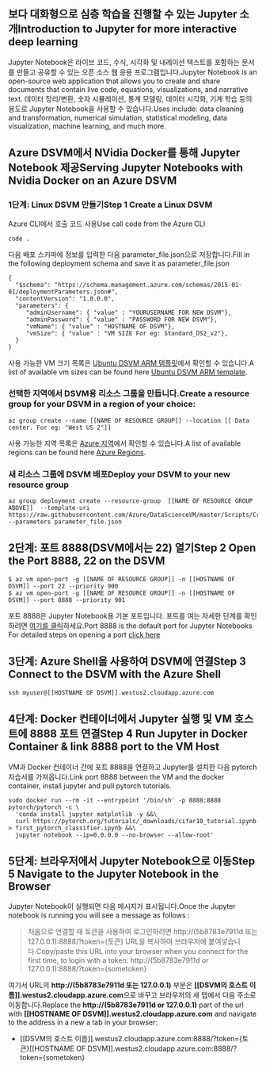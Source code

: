 ## <a name="introduction-to-jupyter-for-more-interactive-deep-learning"></a><span data-ttu-id="60a3e-101">보다 대화형으로 심층 학습을 진행할 수 있는 Jupyter 소개</span><span class="sxs-lookup"><span data-stu-id="60a3e-101">Introduction to Jupyter for more interactive deep learning</span></span> 

<span data-ttu-id="60a3e-102">Jupyter Notebook은 라이브 코드, 수식, 시각화 및 내레이션 텍스트를 포함하는 문서를 만들고 공유할 수 있는 오픈 소스 웹 응용 프로그램입니다.</span><span class="sxs-lookup"><span data-stu-id="60a3e-102">Jupyter Notebook is an open-source web application that allows you to create and share documents that contain live code, equations, visualizations, and narrative text.</span></span> <span data-ttu-id="60a3e-103">데이터 정리/변환, 숫자 시뮬레이션, 통계 모델링, 데이터 시각화, 기계 학습 등의 용도로 Jupyter Notebook을 사용할 수 있습니다.</span><span class="sxs-lookup"><span data-stu-id="60a3e-103">Uses include: data cleaning and transformation, numerical simulation, statistical modeling, data visualization, machine learning, and much more.</span></span>

## <a name="serving-jupyter-notebooks-with-nvidia-docker-on-an-azure-dsvm"></a><span data-ttu-id="60a3e-104">Azure DSVM에서 NVidia Docker를 통해 Jupyter Notebook 제공</span><span class="sxs-lookup"><span data-stu-id="60a3e-104">Serving Jupyter Notebooks with Nvidia Docker on an Azure DSVM</span></span>

### <a name="step-1-create-a-linux-dsvm"></a><span data-ttu-id="60a3e-105">1단계: Linux DSVM 만들기</span><span class="sxs-lookup"><span data-stu-id="60a3e-105">Step 1 Create a Linux DSVM</span></span>

<span data-ttu-id="60a3e-106">Azure CLI에서 호출 코드 사용</span><span class="sxs-lookup"><span data-stu-id="60a3e-106">Use call code from the Azure CLI</span></span>

```
code .
```

<span data-ttu-id="60a3e-107">다음 배포 스키마에 정보를 입력한 다음 parameter_file.json으로 저장합니다.</span><span class="sxs-lookup"><span data-stu-id="60a3e-107">Fill in the following deployment schema and save it as parameter_file.json</span></span>

``` 
{ 
  "$schema": "https://schema.management.azure.com/schemas/2015-01-01/deploymentParameters.json#",
  "contentVersion": "1.0.0.0",
  "parameters": {
     "adminUsername": { "value" : "YOURUSERNAME FOR NEW DSVM"},
     "adminPassword": { "value" : "PASSWORD FOR NEW DSVM"},
     "vmName": { "value" : "HOSTNAME OF DSVM"},
     "vmSize": { "value" : "VM SIZE For eg: Standard_DS2_v2"},
  }
}
```

<span data-ttu-id="60a3e-108">사용 가능한 VM 크기 목록은 [Ubuntu DSVM ARM 템플릿](https://azure.microsoft.com/en-us/global-infrastructure/services/?WT.mc_id=blog-learning-abornst)에서 확인할 수 있습니다.</span><span class="sxs-lookup"><span data-stu-id="60a3e-108">A list of available vm sizes can be found here [Ubuntu DSVM ARM template](https://azure.microsoft.com/en-us/global-infrastructure/services/?WT.mc_id=blog-learning-abornst).</span></span>


### <a name="create-a-resource-group-for-your-dsvm-in-a-region-of-your-choice"></a><span data-ttu-id="60a3e-109">선택한 지역에서 DSVM용 리소스 그룹을 만듭니다.</span><span class="sxs-lookup"><span data-stu-id="60a3e-109">Create a resource group for your DSVM in a region of your choice:</span></span>
```
az group create --name [[NAME OF RESOURCE GROUP]] --location [[ Data center. For eg: "West US 2"]]
```

<span data-ttu-id="60a3e-110">사용 가능한 지역 목록은 [Azure 지역](https://github.com/Azure/DataScienceVM/blob/master/Scripts/CreateDSVM/Ubuntu/azuredeploy.json)에서 확인할 수 있습니다.</span><span class="sxs-lookup"><span data-stu-id="60a3e-110">A list of available regions can be found here [Azure Regions](https://github.com/Azure/DataScienceVM/blob/master/Scripts/CreateDSVM/Ubuntu/azuredeploy.json).</span></span>

### <a name="deploy-your-dsvm-to-your-new-resource-group"></a><span data-ttu-id="60a3e-111">새 리소스 그룹에 DSVM 배포</span><span class="sxs-lookup"><span data-stu-id="60a3e-111">Deploy your DSVM to your new resource group</span></span>

```
az group deployment create --resource-group  [[NAME OF RESOURCE GROUP ABOVE]]  --template-uri https://raw.githubusercontent.com/Azure/DataScienceVM/master/Scripts/CreateDSVM/Ubuntu/azuredeploy.json --parameters parameter_file.json
```

## <a name="step-2-open-the-port-8888-22-on-the-dsvm"></a><span data-ttu-id="60a3e-112">2단계: 포트 8888(DSVM에서는 22) 열기</span><span class="sxs-lookup"><span data-stu-id="60a3e-112">Step 2 Open the Port 8888, 22 on the DSVM</span></span> 

```
$ az vm open-port -g [[NAME OF RESOURCE GROUP]] -n [[HOSTNAME OF DSVM]] --port 22 --priority 900
$ az vm open-port -g [[NAME OF RESOURCE GROUP]] -n [[HOSTNAME OF DSVM]] --port 8888 --priority 901
```

<span data-ttu-id="60a3e-113">포트 8888은 Jupyter Notebook용 기본 포트입니다. 포트를 여는 자세한 단계를 확인하려면 [여기를 클릭](https://docs.microsoft.com/en-us/azure/virtual-machines/windows/nsg-quickstart-portal?WT.mc_id=blog-medium-abornst)하세요.</span><span class="sxs-lookup"><span data-stu-id="60a3e-113">Port 8888 is the default port for Jupyter Notebooks For detailed steps on opening a port [click here](https://docs.microsoft.com/en-us/azure/virtual-machines/windows/nsg-quickstart-portal?WT.mc_id=blog-medium-abornst)</span></span>
 
## <a name="step-3-connect-to-the-dsvm-with-the-azure-shell"></a><span data-ttu-id="60a3e-114">3단계: Azure Shell을 사용하여 DSVM에 연결</span><span class="sxs-lookup"><span data-stu-id="60a3e-114">Step 3 Connect to the DSVM with the Azure Shell</span></span> 
 
``` 
ssh myuser@[[HOSTNAME OF DSVM]].westus2.cloudapp.azure.com 
``` 

## <a name="step-4-run-jupyter-in-docker-container--link-8888-port-to-the-vm-host"></a><span data-ttu-id="60a3e-115">4단계: Docker 컨테이너에서 Jupyter 실행 및 VM 호스트에 8888 포트 연결</span><span class="sxs-lookup"><span data-stu-id="60a3e-115">Step 4 Run Jupyter in Docker Container & link 8888 port to the VM Host</span></span> 

<span data-ttu-id="60a3e-116">VM과 Docker 컨테이너 간에 포트 8888을 연결하고 Jupyter를 설치한 다음 pytorch 자습서를 가져옵니다.</span><span class="sxs-lookup"><span data-stu-id="60a3e-116">Link port 8888 between the VM and the docker container, install jupyter and pull pytorch tutorials.</span></span>  

```  
sudo docker run --rm -it --entrypoint '/bin/sh' -p 8888:8888 pytorch/pytorch -c \
  'conda install jupyter matplotlib -y &&\
  curl https://pytorch.org/tutorials/_downloads/cifar10_tutorial.ipynb > first_pytorch_classifier.ipynb &&\
  jupyter notebook --ip=0.0.0.0 --no-browser --allow-root'
``` 

## <a name="step-5-navigate-to-the-jupyter-notebook-in-the-browser"></a><span data-ttu-id="60a3e-117">5단계: 브라우저에서 Jupyter Notebook으로 이동</span><span class="sxs-lookup"><span data-stu-id="60a3e-117">Step 5 Navigate to the Jupyter Notebook in the Browser</span></span> 

<span data-ttu-id="60a3e-118">Jupyter Notebook이 실행되면 다음 메시지가 표시됩니다.</span><span class="sxs-lookup"><span data-stu-id="60a3e-118">Once the Jupyter notebook is running you will see a message as follows :</span></span> 

> <span data-ttu-id="60a3e-119">처음으로 연결할 때 토큰을 사용하여 로그인하려면 http://(5b8783e7911d 또는 127.0.0.1):8888/?token={토큰} URL을 복사하여 브라우저에 붙여넣습니다.</span><span class="sxs-lookup"><span data-stu-id="60a3e-119">Copy/paste this URL into your browser when you connect for the first time, to login with a token: http://(5b8783e7911d or 127.0.0.1):8888/?token={sometoken}</span></span>

<span data-ttu-id="60a3e-120">여기서 URL의 **http://(5b8783e7911d 또는 127.0.0.1)** 부분은 **[[DSVM의 호스트 이름]].westus2.cloudapp.azure.com**으로 바꾸고 브라우저의 새 탭에서 다음 주소로 이동합니다.</span><span class="sxs-lookup"><span data-stu-id="60a3e-120">Replace the **http://(5b8783e7911d or 127.0.0.1)** part of the url with **[[HOSTNAME OF DSVM]].westus2.cloudapp.azure.com** and navigate to the address  in a new a tab in your browser:</span></span>
- <span data-ttu-id="60a3e-121">[[DSVM의 호스트 이름]].westus2.cloudapp.azure.com:8888/?token={토큰}</span><span class="sxs-lookup"><span data-stu-id="60a3e-121">[[HOSTNAME OF DSVM]].westus2.cloudapp.azure.com:8888/?token={sometoken}</span></span>
